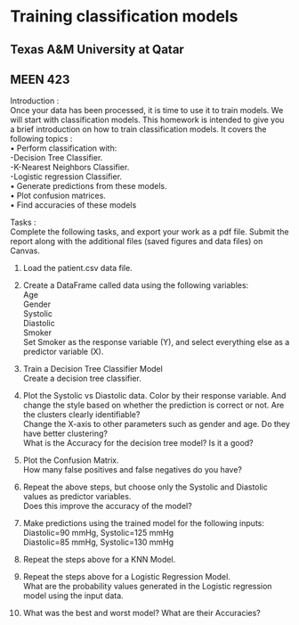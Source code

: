 # Training classification models

## Texas A&M University at Qatar
## MEEN 423

Introduction :
<br>
Once your data has been processed, it is time to use it to train models. We
will start with classification models. This homework is intended to give you a
brief introduction on how to train classification models. It covers the following
topics :
<br>
• Perform classification with:<br>
-Decision Tree Classifier.<br>
-K-Nearest Neighbors Classifier.<br>
-Logistic regression Classifier.<br>
• Generate predictions from these models.<br>
• Plot confusion matrices.<br>
• Find accuracies of these models<br>


Tasks :<br>
Complete the following tasks, and export your work as a pdf file. Submit the
report along with the additional files (saved figures and data files) on Canvas.<br>
1. Load the patient.csv data file.<br>
2. Create a DataFrame called data using the following variables:<br>
Age<br>
Gender<br>
Systolic<br>
Diastolic<br>
Smoker<br>
Set Smoker as the response variable (Y), and select everything else
as a predictor variable (X).<br>

3. Train a Decision Tree Classifier Model<br>
Create a decision tree classifier.<br>
4. Plot the Systolic vs Diastolic data. Color by their response variable. And
change the style based on whether the prediction is correct or not.
Are the clusters clearly identifiable?<br>
Change the X-axis to other parameters such as gender and age. Do
they have better clustering?<br>
What is the Accuracy for the decision tree model? Is it a good?<br>
5. Plot the Confusion Matrix.<br>
How many false positives and false negatives do you have?<br>
6. Repeat the above steps, but choose only the Systolic and Diastolic values
as predictor variables.<br>
Does this improve the accuracy of the model?<br>
7. Make predictions using the trained model for the following inputs:<br>
Diastolic=90 mmHg, Systolic=125 mmHg<br>
Diastolic=85 mmHg, Systolic=130 mmHg<br>
8. Repeat the steps above for a KNN Model.<br>
9. Repeat the steps above for a Logistic Regression Model.<br>
What are the probability values generated in the Logistic regression
model using the input data.<br>
10. What was the best and worst model? What are their Accuracies?<br>
